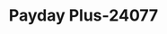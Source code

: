 ---
f_zip-code: 99114
f_state-code: WA
title: Payday Plus-24077
f_phone: 509-684-8522
f_city-only: Colville
f_address: 1040 N Highway Colville
f_location-unique-id: '24077'
slug: payday-plus-24077
updated-on: '2024-05-30T13:46:58.046Z'
created-on: '2024-05-30T13:36:59.803Z'
published-on: '2024-05-30T13:54:32.469Z'
f_city-state: cms/city/colville-wa.md
f_company: cms/company/payday-plus.md
f_state: cms/state/washington.md
layout: '[payday-loan].html'
tags: payday-loan
---